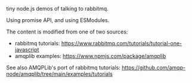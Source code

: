 tiny node.js demos of talking to rabbitmq.

Using promise API, and using ESModules.


The content is modified from one of two sources:

* rabbitmq tutorials: https://www.rabbitmq.com/tutorials/tutorial-one-javascript
* amqplib examples: https://www.npmjs.com/package/amqplib

See also AMQPLib's port of rabbitmq tutorials: https://github.com/amqp-node/amqplib/tree/main/examples/tutorials
